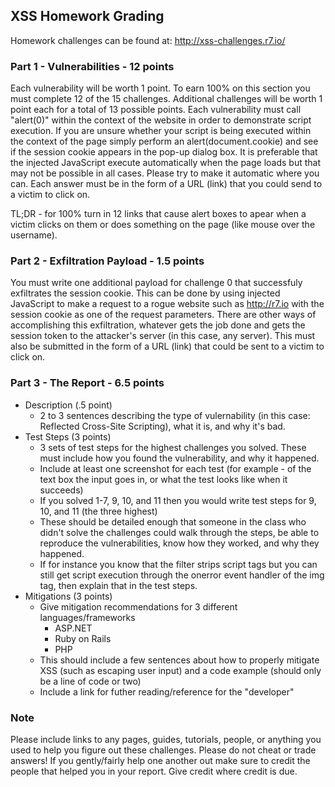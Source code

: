## XSS Homework Grading
Homework challenges can be found at: http://xss-challenges.r7.io/

### Part 1 - Vulnerabilities - 12 points
Each vulnerability will be worth 1 point. To earn 100% on this section you must complete 12 of the 15 challenges. Additional challenges will be worth 1 point each for a total of 13 possible points.
Each vulnerability must call "alert(0)" within the context of the website in order to demonstrate script execution. If you are unsure whether your script is being executed within the context of the page simply perform an alert(document.cookie) and see if the session cookie appears in the pop-up dialog box. It is preferable that the injected JavaScript execute automatically when the page loads but that may not be possible in all cases. Please try to make it automatic where you can. Each answer must be in the form of a URL (link) that you could send to a victim to click on.

TL;DR - for 100% turn in 12 links that cause alert boxes to apear when a victim clicks on them or does something on the page (like mouse over the username).

### Part 2 - Exfiltration Payload - 1.5 points
You must write one additional payload for challenge 0 that successfuly exfiltrates the session cookie. This can be done by using injected JavaScript to make a request to a rogue website such as http://r7.io with the session cookie as one of the request parameters. There are other ways of accomplishing this exfiltration, whatever gets the job done and gets the session token to the attacker's server (in this case, any server). This must also be submitted in the form of a URL (link) that could be sent to a victim to click on.

### Part 3 - The Report - 6.5 points
- Description (.5 point)
	- 2 to 3 sentences describing the type of vulernability (in this case: Reflected Cross-Site Scripting), what it is, and why it's bad.
- Test Steps (3 points)
	- 3 sets of test steps for the highest challenges you solved. These must include how you found the vulnerability, and why it happened.
	- Include at least one screenshot for each test (for example - of the text box the input goes in, or what the test looks like when it succeeds)
	- If you solved 1-7, 9, 10, and 11 then you would write test steps for 9, 10, and 11 (the three highest)
	- These should be detailed enough that someone in the class who didn't solve the challenges could walk through the steps, be able to reproduce the vulnerabilities, know how they worked, and why they happened.
	- If for instance you know that the filter strips script tags but you can still get script execution through the onerror event handler of the img tag, then explain that in the test steps.
- Mitigations (3 points)
	- Give mitigation recommendations for 3 different languages/frameworks
		- ASP.NET
		- Ruby on Rails
		- PHP
	- This should include a few sentences about how to properly mitigate XSS (such as escaping user input) and a code example (should only be a line of code or two)
	- Include a link for futher reading/reference for the "developer"

### Note
Please include links to any pages, guides, tutorials, people, or anything you used to help you figure out these challenges. Please do not cheat or trade answers! If you gently/fairly help one another out make sure to credit the people that helped you in your report. Give credit where credit is due.